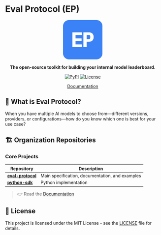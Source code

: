 # Eval Protocol (EP)

<div align="center">

<img src="https://raw.githubusercontent.com/eval-protocol/eval-protocol/main/assets/favicon-light.png" alt="Eval Protocol Logo" height="128"/>

**The open-source toolkit for building your internal model leaderboard.**

[![PyPI](https://img.shields.io/pypi/v/eval-protocol)](https://pypi.org/pypi/v/eval-protocol/)
[![License](https://img.shields.io/badge/license-MIT-blue.svg)](https://github.com/eval-protocol/eval-protocol/blob/main/LICENSE)

[Documentation](https://evalprotocol.io)

</div>

## 🚀 What is Eval Protocol?

When you have multiple AI models to choose from—different versions, providers, or configurations—how do you know which one is best for your use case?

## 🏗️ Organization Repositories

### Core Projects

| Repository | Description |
|------------|-------------|
| **[eval-protocol](https://github.com/eval-protocol/eval-protocol)** | Main specification, documentation, and examples |
| **[python-sdk](https://github.com/eval-protocol/python-sdk)** | Python implementation |

> 👉 Read the [Documentation](https://evalprotocol.io)

 

## 📄 License

This project is licensed under the MIT License - see the [LICENSE](https://github.com/eval-protocol/eval-protocol/blob/main/LICENSE) file for details.
